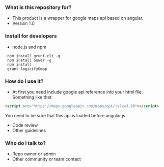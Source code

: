 ### What is this repository for? ###

* This product is a wrapper for google maps api based on angular.
* Version 1.0

### Install for developers ###

* node.js and npm
```shell
 npm install grunt-cli -g
 npm install bower -g
 npm install
 grunt logicifyGmap
```
### How do i use it? ###
* At first you need include google api reference into your html file.
Something like that: 
```html
<script src="https://maps.googleapis.com/maps/api/js?v=3.20"></script>
```
You need to be sure that this api is loaded before angular.js
* Code review
* Other guidelines

### Who do I talk to? ###

* Repo owner or admin
* Other community or team contact
